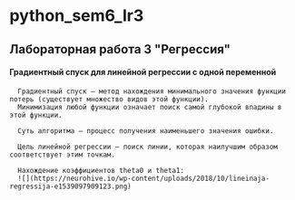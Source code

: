 # python_sem6_lr3

## Лабораторная работа 3 "Регрессия"

#### Градиентный спуск для линейной регрессии с одной переменной
      Градиентный спуск — метод нахождения минимального значения функции потерь (существует множество видов этой функции). 
      Минимизация любой функции означает поиск самой глубокой впадины в этой функции. 
      
      Суть алгоритма – процесс получения наименьшего значения ошибки. 
      
      Цель линейной регрессии — поиск линии, которая наилучшим образом соответствует этим точкам. 
      
      Нахождение коэффициентов theta0 и theta1:
      ![](https://neurohive.io/wp-content/uploads/2018/10/lineinaja-regressija-e1539097909123.png)

